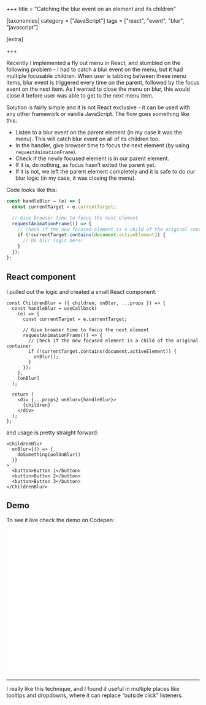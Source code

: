 +++
title = "Catching the blur event on an element and its children"

[taxonomies]
category = ["JavaScript"]
tags = ["react", "event", "blur", "javascript"]

[extra]

+++


Recently I implemented a fly out menu in React, and stumbled on the following problem - I had to catch a blur event on the menu, but it had multiple focusable children. When user is tabbing between these menu items, blur event is triggered every time on the parent, followed by the focus event on the next item. As I wanted to close the menu on blur, this would close it before user was able to get to the next menu item.

<!-- more -->

Solution is fairly simple and it is not React exclusive - it can be used with any other framework or vanilla JavaScript. The flow goes something like this:

* Listen to a blur event on the parent element (in my case it was the menu). This will catch blur event on all of its children too.
* In the handler, give browser time to focus the next element (by using `requestAnimationFrame`).
* Check if the newly focused element is in our parent element.
* If it is, do nothing, as focus hasn’t exited the parent yet.
* If it is not, we left the parent element completely and it is safe to do our blur logic (in my case, it was closing the menu).

Code looks like this:

```js
const handleBlur = (e) => {
  const currentTarget = e.currentTarget;

  // Give browser time to focus the next element
  requestAnimationFrame(() => {
    // Check if the new focused element is a child of the original container
    if (!currentTarget.contains(document.activeElement)) {
      // Do blur logic here!
    }
  });
};
```

## React component

I pulled out the logic and created a small React component:

```tsx
const ChildrenBlur = ({ children, onBlur, ...props }) => {
  const handleBlur = useCallback(
    (e) => {
      const currentTarget = e.currentTarget;

      // Give browser time to focus the next element
      requestAnimationFrame(() => {
        // Check if the new focused element is a child of the original container
        if (!currentTarget.contains(document.activeElement)) {
          onBlur();
        }
      });
    },
    [onBlur]
  );

  return (
    <div {...props} onBlur={handleBlur}>
      {children}
    </div>
  );
};
```

and usage is pretty straight forward:

```tsx
<ChildrenBlur
  onBlur={() => {
    doSomethingCoolOnBlur()
  }}
>
  <button>Button 1</button>
  <button>Button 2</button>
  <button>Button 3</button>
</ChildrenBlur>
```

## Demo

To see it live check the demo on Codepen:

<iframe
height='380px'
scrolling='no'
src='//codepen.io/stanko/embed/preview/NWgvOXp/?height=450&theme-id=light&default-tab=result' frameborder='no'
allowtransparency='true'
allowfullscreen='true'>
See the Pen <a href='http://codepen.io/stanko/pen/NWgvOXp/'>React, blur on an element and its children</a> by Stanko (<a href='http://codepen.io/stanko'>@stanko</a>) on <a href='http://codepen.io'>CodePen</a>.
</iframe>


-----

I really like this technique, and I found it useful in multiple places like tooltips and dropdowns, where it can replace “outside click” listeners.
